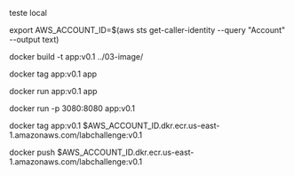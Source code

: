 teste local

export AWS_ACCOUNT_ID=$(aws sts get-caller-identity --query "Account" --output text)

docker build -t app:v0.1 ../03-image/

docker tag app:v0.1 app

docker run  app:v0.1 app

docker run -p 3080:8080 app:v0.1

docker tag app:v0.1 $AWS_ACCOUNT_ID.dkr.ecr.us-east-1.amazonaws.com/labchallenge:v0.1

docker push $AWS_ACCOUNT_ID.dkr.ecr.us-east-1.amazonaws.com/labchallenge:v0.1